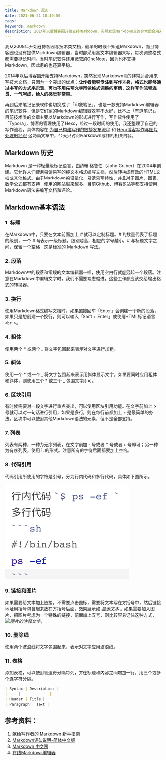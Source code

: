 ```yaml
---
title: Markdown 语法
date: 2021-06-21 18:19:50
tags:
keywords: markdown
description: 2014年以后博客园开始支持Markdown，突然发现Markdown真的非常适合用来写技术文档，只因为一个突出的优点：**让作者能够专注到写作本身，格式也能够通过书写的方式来实现，再也不用先写文字再做格式调整的事情，这样写作流程连贯、一气呵成，给人的感觉非常爽**。
---
```


我从2008年开始在博客园写技术类文档，最早的时候不知道Markdown，而且博客园也没有提供Markdown编辑器，当时都采用富文本编辑器来写，每次调整格式都需要挺长时间。当时笔记软件还用微软的OneNote，因为也不支持Markdown，因此用的也还算平稳。

2014年以后博客园开始支持Markdown，突然发现Markdown真的非常适合用来写技术文档，只因为一个突出的优点：**让作者能够专注到写作本身，格式也能够通过书写的方式来实现，再也不用先写文字再做格式调整的事情，这样写作流程连贯、一气呵成，给人的感觉非常爽**。

再到后来笔记记录软件也切换成了「印象笔记」，也是一款支持Markdown编辑器的笔记软件，但是它们家的Markdown编辑器效率不太好，比不上「有道笔记」。目前技术类的文章主要以Markdown的形式进行写作，写作软件使用了「Typora」，博客的管理使用了Hexo，经过一段时间的使用，我还整理了自己的写作流程，具体内容在 [为自己构建写作的敏捷发布流程](http://www.edulinks.cn/2020/06/04/20200604-build-my-writing-devops/) 和 [Hexo博客写作与图片处理的经验](http://www.edulinks.cn/2020/03/14/20200314-write-hexo-with-typora/) 这两篇文章中，今天只讨论Markdown写作的相关内容。

## Markdown 历史

Markdown 是一种轻量级标记语言，由约翰·格鲁伯（John Gruber）在2004年创建。它允许人们使用易读易写的纯文本格式编写文档，然后转换成有效的HTML文档或其他格式。由于Markdown的轻量化、易读易写特性，并且对于图片、图表、数学公式都有支持，使用的网站越来越多，目前Github、博客网站等都支持使用Markdown语法来编写文档和评论。

## Markdown基本语法

### 1. 标题

在Markdown中，只要在文本前面加上 *#* 就可以定制标题。*#* 的数量代表了标题的级别，一个 # 号表示一级标题，级别越高，相应的字号越小。*#* 与标题文字之间，保留一个空格，这是标准的 Markdown 写法。

### 2. 段落

Markdown中的段落和常规的文本编辑器一样，使用空白行就能另起一个段落。注意在Markdown中编辑文字时，我们不需要考虑缩进，这些工作都应该交给输出格式的转换器。

### 3. 换行

使用Markdown格式编写文档时，如果直接回车「Enter」会创建一个新的段落，如果只是想创建一个换行，则可以输入「Shift + Enter」或使用HTML标记语言`<br >`。

### 4. 粗体

使用两个 * 或两个 _ 将文字包围起来表示对文字进行加粗。

### 5. 斜体

使用一个 * 或一个 _ 将文字包围起来表示用斜体显示文字。如果要同时应用粗体和斜体，则使用三个 * 或三个 _ 包围文字即可。

### 6. 区块引用

有时候需要对一段文字进行重点突出，可以使用区块引用功能。在文字前加上 > 号就可以对一句话进行引用，如果是多行，则在每行前都加上 > 是最简单的办法。区块中可以使用其他Markdown语法的元素，但不是全部支持。

### 7. 列表

列表有两种，一种为无序列表，在文字前加 *-* 号或者 * 号或者 + 号即可；另一种为有序列表，使用 1. 的形式。注意所有的字符后面都要加上空格。

### 8. 代码引用

代码引用所使用的字符是引号，分为行内代码和多行代码，具体如下图所示。 

![image-20210622210627041](20210621-markdown-syntax/image-20210622210627041.png)

### 9. 链接和图片

如果需要给文本加上链接，不需要点击图标，需要将文本写在方括号中，然后链接地址用括号包含起来放在方括号后面，效果展示如 *[显示文本](链接地址)* 。如果需要加入图片，把图片考虑为一个特殊的链接，前面加上叹号，则比较容易记住这种方式，*![图片的注释文字](图片的链接地址)*。

### 10. 删除线

使用两个波浪线将文字包围起来，~~表示对文字应用波浪线~~。

### 11. 表格

添加表格，可以使用管道符分隔每列，并在标题和内容之间增加一行，用三个或多个连字符分隔。
```markdown
| Syntax | Description |
| --- | ----------- |
| Header | Title |
| Paragraph | Text |
```

## 参考资料：
1. [献给写作者的 Markdown 新手指南](http://www.jianshu.com/p/q81RER)
2. [Markdown语法说明-简体中文版](http://www.appinn.com/markdown/)
3. [Markdown 中文网](http://markdown.p2hp.com)
4. [在线Markdown编辑器](https://dillinger.io)


